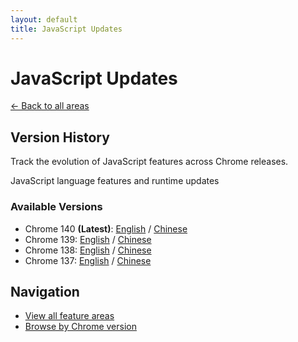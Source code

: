 ```yaml
---
layout: default
title: JavaScript Updates
---
```


# JavaScript Updates

[← Back to all areas](../index.html)

## Version History

Track the evolution of JavaScript features across Chrome releases.

JavaScript language features and runtime updates

### Available Versions

- Chrome 140 **(Latest)**: [English](./chrome-140-en.html) / [Chinese](./chrome-140-zh.html)
- Chrome 139: [English](./chrome-139-en.html) / [Chinese](./chrome-139-zh.html)
- Chrome 138: [English](./chrome-138-en.html) / [Chinese](./chrome-138-zh.html)
- Chrome 137: [English](./chrome-137-en.html) / [Chinese](./chrome-137-zh.html)

## Navigation

- [View all feature areas](../index.html)
- [Browse by Chrome version](../../versions/index.html)
